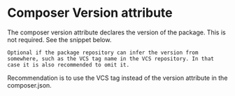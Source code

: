 # Composer Version attribute

The composer version attribute declares the version of the package. This is not required. See the snippet below.

```
Optional if the package repository can infer the version from somewhere, such as the VCS tag name in the VCS repository. In that case it is also recommended to omit it.
```

Recommendation is to use the VCS tag instead of the version attribute in the composer.json.
